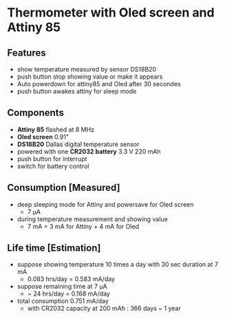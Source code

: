 # Thermometer with Oled screen and Attiny 85

## Features
  - show temperature measured by sensor DS18B20
  - push button stop showing value or make it appears
  - Auto powerdown for attiny85 and Oled after 30 secondes
  - push button awakes attiny for sleep mode
  
## Components
  - **Attiny 85** flashed at 8 MHz
  - **Oled screen** 0.91"
  - **DS18B20** Dallas digital temperature sensor
  - powered with one **CR2032 battery** 3.3 V 220 mAh
  - push button for interrupt
  - switch for battery control
  
## Consumption [Measured]
  - deep sleeping mode for Attiny and powersave for Oled screen
    - 7 µA
  - during temperature measurement and showing value
    - 7 mA = 3 mA for Attiny + 4 mA for Oled
    
## Life time [Estimation]
  - suppose showing temperature 10 times a day with 30 sec duration at 7 mA
    - 0.083 hrs/day = 0.583 mA/day
  - suppose remaining time at 7 µA
    - ~ 24 hrs/day = 0.168 mA/day
  - total consumption 0.751 mA/day
    - with CR2032 capacity at 200 mAh : 366 days ~ 1 year
    
